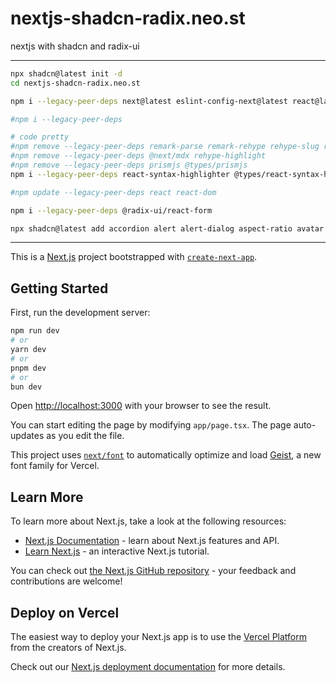 # nextjs-shadcn-radix.neo.st

nextjs with shadcn and radix-ui

---

```bash
npx shadcn@latest init -d
cd nextjs-shadcn-radix.neo.st

npm i --legacy-peer-deps next@latest eslint-config-next@latest react@latest react-dom@latest remixicon @remixicon/react next-auth tailwind-variants zustand immer @radix-ui/primitive recharts cmdk @tanstack/react-table vaul @vercel/speed-insights framer-motion class-variance-authority

#npm i --legacy-peer-deps

# code pretty
#npm remove --legacy-peer-deps remark-parse remark-rehype rehype-slug rehype-stringify rehype-pretty-code @rehype-pretty/transformers
#npm remove --legacy-peer-deps @next/mdx rehype-highlight
#npm remove --legacy-peer-deps prismjs @types/prismjs
npm i --legacy-peer-deps react-syntax-highlighter @types/react-syntax-highlighter

#npm update --legacy-peer-deps react react-dom

npm i --legacy-peer-deps @radix-ui/react-form

npx shadcn@latest add accordion alert alert-dialog aspect-ratio avatar badge breadcrumb button calendar card carousel chart checkbox collapsible command context-menu dialog drawer dropdown-menu hover-card input input-otp label menubar navigation-menu pagination popover progress radio-group resizable scroll-area select separator sheet skeleton slider sonner switch table tabs textarea toast toggle toggle-group tooltip sidebar
```

---

This is a [Next.js](https://nextjs.org) project bootstrapped with [`create-next-app`](https://nextjs.org/docs/app/api-reference/cli/create-next-app).

## Getting Started

First, run the development server:

```bash
npm run dev
# or
yarn dev
# or
pnpm dev
# or
bun dev
```

Open [http://localhost:3000](http://localhost:3000) with your browser to see the result.

You can start editing the page by modifying `app/page.tsx`. The page auto-updates as you edit the file.

This project uses [`next/font`](https://nextjs.org/docs/app/building-your-application/optimizing/fonts) to automatically optimize and load [Geist](https://vercel.com/font), a new font family for Vercel.

## Learn More

To learn more about Next.js, take a look at the following resources:

- [Next.js Documentation](https://nextjs.org/docs) - learn about Next.js features and API.
- [Learn Next.js](https://nextjs.org/learn) - an interactive Next.js tutorial.

You can check out [the Next.js GitHub repository](https://github.com/vercel/next.js) - your feedback and contributions are welcome!

## Deploy on Vercel

The easiest way to deploy your Next.js app is to use the [Vercel Platform](https://vercel.com/new?utm_medium=default-template&filter=next.js&utm_source=create-next-app&utm_campaign=create-next-app-readme) from the creators of Next.js.

Check out our [Next.js deployment documentation](https://nextjs.org/docs/app/building-your-application/deploying) for more details.
